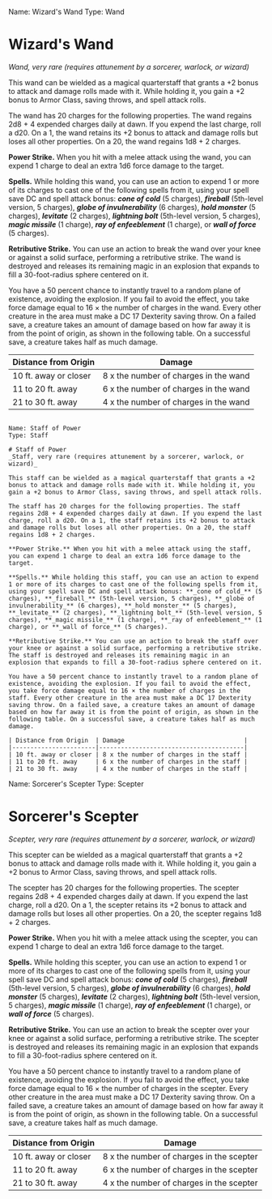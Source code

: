 Name: Wizard's Wand
Type: Wand

# Wizard's Wand
_Wand, very rare (requires attunement by a sorcerer, warlock, or wizard)_

This wand can be wielded as a magical quarterstaff that grants a +2 bonus to attack and damage rolls made with it. While holding it, you gain a +2 bonus to Armor Class, saving throws, and spell attack rolls.

The wand has 20 charges for the following properties. The wand regains 2d8 + 4 expended charges daily at dawn. If you expend the last charge, roll a d20. On a 1, the wand retains its +2 bonus to attack and damage rolls but loses all other properties. On a 20, the wand regains 1d8 + 2 charges.

**Power Strike.** When you hit with a melee attack using the wand, you can expend 1 charge to deal an extra 1d6 force damage to the target.

**Spells.** While holding this wand, you can use an action to expend 1 or more of its charges to cast one of the following spells from it, using your spell save DC and spell attack bonus: **_cone of cold_** (5 charges), **_fireball_** (5th-level version, 5 charges), **_globe of invulnerability_** (6 charges), **_hold monster_** (5 charges), **_levitate_** (2 charges), **_lightning bolt_** (5th-level version, 5 charges), **_magic missile_** (1 charge), **_ray of enfeeblement_** (1 charge), or **_wall of force_** (5 charges).

**Retributive Strike.** You can use an action to break the wand over your knee or against a solid surface, performing a retributive strike. The wand is destroyed and releases its remaining magic in an explosion that expands to fill a 30-foot-radius sphere centered on it.

You have a 50 percent chance to instantly travel to a random plane of existence, avoiding the explosion. If you fail to avoid the effect, you take force damage equal to 16 × the number of charges in the wand. Every other creature in the area must make a DC 17 Dexterity saving throw. On a failed save, a creature takes an amount of damage based on how far away it is from the point of origin, as shown in the following table. On a successful save, a creature takes half as much damage. 

| Distance from Origin  | Damage                                 |
|-----------------------|----------------------------------------|
| 10 ft. away or closer | 8 x the number of charges in the wand |
| 11 to 20 ft. away     | 6 x the number of charges in the wand |
| 21 to 30 ft. away     | 4 x the number of charges in the wand |
```

Name: Staff of Power
Type: Staff

# Staff of Power
_Staff, very rare (requires attunement by a sorcerer, warlock, or wizard)_

This staff can be wielded as a magical quarterstaff that grants a +2 bonus to attack and damage rolls made with it. While holding it, you gain a +2 bonus to Armor Class, saving throws, and spell attack rolls.

The staff has 20 charges for the following properties. The staff regains 2d8 + 4 expended charges daily at dawn. If you expend the last charge, roll a d20. On a 1, the staff retains its +2 bonus to attack and damage rolls but loses all other properties. On a 20, the staff regains 1d8 + 2 charges.

**Power Strike.** When you hit with a melee attack using the staff, you can expend 1 charge to deal an extra 1d6 force damage to the target.

**Spells.** While holding this staff, you can use an action to expend 1 or more of its charges to cast one of the following spells from it, using your spell save DC and spell attack bonus: **_cone of cold_** (5 charges), **_fireball_** (5th-level version, 5 charges), **_globe of invulnerability_** (6 charges), **_hold monster_** (5 charges), **_levitate_** (2 charges), **_lightning bolt_** (5th-level version, 5 charges), **_magic missile_** (1 charge), **_ray of enfeeblement_** (1 charge), or **_wall of force_** (5 charges).

**Retributive Strike.** You can use an action to break the staff over your knee or against a solid surface, performing a retributive strike. The staff is destroyed and releases its remaining magic in an explosion that expands to fill a 30-foot-radius sphere centered on it.

You have a 50 percent chance to instantly travel to a random plane of existence, avoiding the explosion. If you fail to avoid the effect, you take force damage equal to 16 × the number of charges in the staff. Every other creature in the area must make a DC 17 Dexterity saving throw. On a failed save, a creature takes an amount of damage based on how far away it is from the point of origin, as shown in the following table. On a successful save, a creature takes half as much damage. 

| Distance from Origin  | Damage                                 |
|-----------------------|----------------------------------------|
| 10 ft. away or closer | 8 x the number of charges in the staff |
| 11 to 20 ft. away     | 6 x the number of charges in the staff |
| 21 to 30 ft. away     | 4 x the number of charges in the staff |
```

Name: Sorcerer's Scepter
Type: Scepter

# Sorcerer's Scepter
_Scepter, very rare (requires attunement by a sorcerer, warlock, or wizard)_

This scepter can be wielded as a magical quarterstaff that grants a +2 bonus to attack and damage rolls made with it. While holding it, you gain a +2 bonus to Armor Class, saving throws, and spell attack rolls.

The scepter has 20 charges for the following properties. The scepter regains 2d8 + 4 expended charges daily at dawn. If you expend the last charge, roll a d20. On a 1, the scepter retains its +2 bonus to attack and damage rolls but loses all other properties. On a 20, the scepter regains 1d8 + 2 charges.

**Power Strike.** When you hit with a melee attack using the scepter, you can expend 1 charge to deal an extra 1d6 force damage to the target.

**Spells.** While holding this scepter, you can use an action to expend 1 or more of its charges to cast one of the following spells from it, using your spell save DC and spell attack bonus: **_cone of cold_** (5 charges), **_fireball_** (5th-level version, 5 charges), **_globe of invulnerability_** (6 charges), **_hold monster_** (5 charges), **_levitate_** (2 charges), **_lightning bolt_** (5th-level version, 5 charges), **_magic missile_** (1 charge), **_ray of enfeeblement_** (1 charge), or **_wall of force_** (5 charges).

**Retributive Strike.** You can use an action to break the scepter over your knee or against a solid surface, performing a retributive strike. The scepter is destroyed and releases its remaining magic in an explosion that expands to fill a 30-foot-radius sphere centered on it.

You have a 50 percent chance to instantly travel to a random plane of existence, avoiding the explosion. If you fail to avoid the effect, you take force damage equal to 16 × the number of charges in the scepter. Every other creature in the area must make a DC 17 Dexterity saving throw. On a failed save, a creature takes an amount of damage based on how far away it is from the point of origin, as shown in the following table. On a successful save, a creature takes half as much damage. 

| Distance from Origin  | Damage                                  |
|-----------------------|-----------------------------------------|
| 10 ft. away or closer | 8 x the number of charges in the scepter |
| 11 to 20 ft. away     | 6 x the number of charges in the scepter |
| 21 to 30 ft. away     | 4 x the number of charges in the scepter |